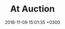 ---
title:  At Auction
date:   2018-11-09 15:01:35 +0300
draft:  true
image:  'https://via.placeholder.com/600x338'
tags:   [lifestyle, rest]
---